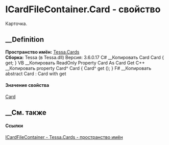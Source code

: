 # ICardFileContainer.Card - свойство
Карточка.
##  __Definition
 **Пространство имён:** [Tessa.Cards](N_Tessa_Cards.htm)  
 **Сборка:** Tessa (в Tessa.dll) Версия: 3.6.0.17
C# __Копировать
    Card Card { get; }
VB __Копировать
     ReadOnly Property Card As Card
    	Get
C++ __Копировать
    property Card^ Card {
    	Card^ get ();
    }
F# __Копировать
     abstract Card : Card with get
#### Значение свойства
[Card](T_Tessa_Cards_Card.htm)
##  __См. также
#### Ссылки
[ICardFileContainer - ](T_Tessa_Cards_ICardFileContainer.htm)
[Tessa.Cards - пространство имён](N_Tessa_Cards.htm)
